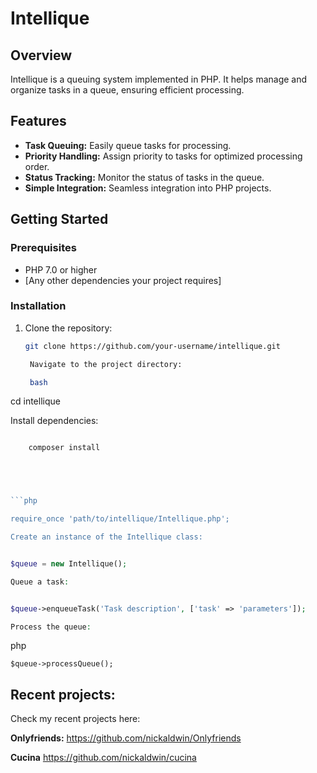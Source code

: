 # Intellique

## Overview

Intellique is a queuing system implemented in PHP. It helps manage and organize tasks in a queue, ensuring efficient processing.

## Features

- **Task Queuing:** Easily queue tasks for processing.
- **Priority Handling:** Assign priority to tasks for optimized processing order.
- **Status Tracking:** Monitor the status of tasks in the queue.
- **Simple Integration:** Seamless integration into PHP projects.

## Getting Started

### Prerequisites

- PHP 7.0 or higher
- [Any other dependencies your project requires]

### Installation

1. Clone the repository:

   ```bash
   git clone https://github.com/your-username/intellique.git

    Navigate to the project directory:

    bash

cd intellique

Install dependencies:

```bash

    composer install
```

 ``` php Usage Include Intellique in your PHP project:

 


```php

require_once 'path/to/intellique/Intellique.php';

Create an instance of the Intellique class:
```

```php

$queue = new Intellique();

Queue a task:
```
```php

$queue->enqueueTask('Task description', ['task' => 'parameters']);

Process the queue:
```
php
```
$queue->processQueue();
```

## Recent projects:
Check my recent projects here:

**Onlyfriends:** https://github.com/nickaldwin/Onlyfriends

**Cucina** https://github.com/nickaldwin/cucina


